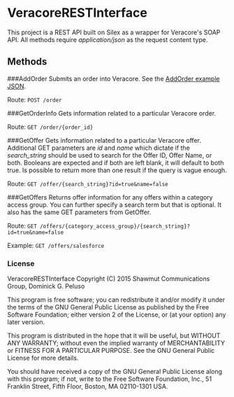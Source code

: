 VeracoreRESTInterface
===========
This project is a REST API built on Silex as a wrapper for Veracore's SOAP API. All methods require *application/json* as the request content type.

## Methods
###AddOrder
Submits an order into Veracore. See the [AddOrder example JSON](https://github.com/dominickp/VeracoreREST/blob/master/example/AddOrder.json).

Route: ```POST /order```

###GetOrderInfo
Gets information related to a particular Veracore order.

Route: ```GET /order/{order_id}```

###GetOffer
Gets information related to a particular Veracore offer. Additional GET parameters are *id* and *name* which dictate if the *search_string* should be used to search for the Offer ID, Offer Name, or both. Booleans are expected and if both are left blank, it will default to both true. Is possible to return more than one result if the query is vague enough.

Route: ```GET /offer/{search_string}?id=true&name=false```

###GetOffers
Returns offer information for any offers within a category access group. You can further specify a search term but that is optional. It also has the same GET parameters from GetOffer.

Route: ```GET /offers/{category_access_group}/{search_string}?id=true&name=false```

Example: ```GET /offers/salesforce```

### License
VeracoreRESTInterface
Copyright (C) 2015 Shawmut Communications Group, Dominick G. Peluso

This program is free software; you can redistribute it and/or modify
it under the terms of the GNU General Public License as published by
the Free Software Foundation; either version 2 of the License, or
(at your option) any later version.

This program is distributed in the hope that it will be useful,
but WITHOUT ANY WARRANTY; without even the implied warranty of
MERCHANTABILITY or FITNESS FOR A PARTICULAR PURPOSE.  See the
GNU General Public License for more details.

You should have received a copy of the GNU General Public License along
with this program; if not, write to the Free Software Foundation, Inc.,
51 Franklin Street, Fifth Floor, Boston, MA 02110-1301 USA.
